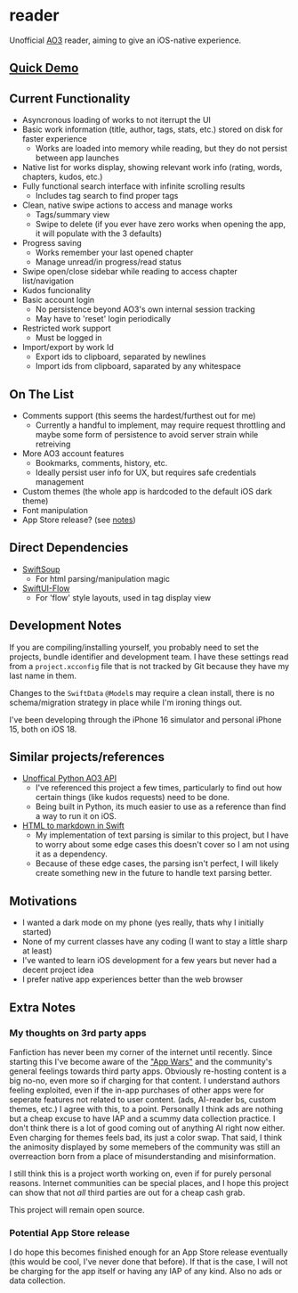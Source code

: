 # reader

Unofficial [AO3](https://archiveofourown.org/) reader, aiming to give an iOS-native experience.

## [Quick Demo](https://youtube.com/shorts/i2Z8VLvUEss)

## Current Functionality

- Asyncronous loading of works to not iterrupt the UI
- Basic work information (title, author, tags, stats, etc.) stored on disk for faster experience
    - Works are loaded into memory while reading, but they do not persist between app launches
- Native list for works display, showing relevant work info (rating, words, chapters, kudos, etc.)
- Fully functional search interface with infinite scrolling results
    - Includes tag search to find proper tags
- Clean, native swipe actions to access and manage works
    - Tags/summary view
    - Swipe to delete (if you ever have zero works when opening the app, it will populate with the 3 defaults)
- Progress saving
    - Works remember your last opened chapter
    - Manage unread/in progress/read status
- Swipe open/close sidebar while reading to access chapter list/navigation
- Kudos funcionality
- Basic account login
    - No persistence beyond AO3's own internal session tracking
    - May have to 'reset' login periodically
- Restricted work support
    - Must be logged in
- Import/export by work Id
    - Export ids to clipboard, separated by newlines
    - Import ids from clipboard, saparated by any whitespace

## On The List

- Comments support (this seems the hardest/furthest out for me)
    - Currently a handful to implement, may require request throttling and maybe some form of persistence to avoid server strain while retreiving
- More AO3 account features
    - Bookmarks, comments, history, etc.
    - Ideally persist user info for UX, but requires safe credentials management
- Custom themes (the whole app is hardcoded to the default iOS dark theme)
- Font manipulation
- App Store release? (see [notes](#extra-notes))

## Direct Dependencies

- [SwiftSoup](https://github.com/scinfu/SwiftSoup)
    - For html parsing/manipulation magic
- [SwiftUI-Flow](https://github.com/tevelee/SwiftUI-Flow)
    - For 'flow' style layouts, used in tag display view
    
## Development Notes

If you are compiling/installing yourself, you probably need to set the projects, bundle identifier and development team. I have these settings read
from a `project.xcconfig` file that is not tracked by Git because they have my last name in them.

Changes to the `SwiftData` `@Model`s may require a clean install, there is no schema/migration strategy in place while I'm ironing things out.

I've been developing through the iPhone 16 simulator and personal iPhone 15, both on iOS 18.

## Similar projects/references

- [Unoffical Python AO3 API](https://github.com/wendytg/ao3_api)
    - I've referenced this project a few times, particularly to find out how certain things (like kudos requests) need to be done.
    - Being built in Python, its much easier to use as a reference than find a way to run it on iOS.
- [HTML to markdown in Swift](https://github.com/ActuallyTaylor/SwiftHTMLToMarkdown)
    - My implementation of text parsing is similar to this project, but I have to worry about some edge cases this doesn't cover so I am not using it as a dependency.
    - Because of these edge cases, the parsing isn't perfect, I will likely create something new in the future to handle text parsing better.
    
## Motivations

- I wanted a dark mode on my phone (yes really, thats why I initially started)
- None of my current classes have any coding (I want to stay a little sharp at least)
- I've wanted to learn iOS development for a few years but never had a decent project idea
- I prefer native app experiences better than the web browser

## Extra Notes

### My thoughts on 3rd party apps

Fanfiction has never been my corner of the internet until recently.
Since starting this I've become aware of the ["App Wars"](https://fanlore.org/wiki/AO3_App_Wars) and the community's general feelings towards third party apps.
Obviously re-hosting content is a big no-no, even more so if charging for that content. I understand authors feeling exploited,
even if the in-app purchases of other apps were for seperate features not related to user content. (ads, AI-reader bs, custom themes, etc.)
I agree with this, to a point. Personally I think ads are nothing but a cheap excuse to have IAP and a scummy data collection practice.
I don't think there is a lot of good coming out of anything AI right now either. Even charging for themes feels bad, its just a color swap.
That said, I think the animosity displayed by some memebers of the community was still an overreaction born from a place of misunderstanding and misinformation.

I still think this is a project worth working on, even if for purely personal reasons.
Internet communities can be special places, and I hope this project can show that not *all* third parties are out for a cheap cash grab.

This project will remain open source.

### Potential App Store release

I do hope this becomes finished enough for an App Store release eventually (this would be cool, I've never done that before).
If that is the case, I will not be charging for the app itself or having any IAP of any kind. Also no ads or data collection.
